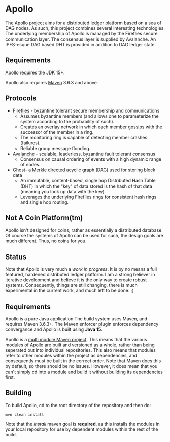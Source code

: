 # Apollo
The Apollo project aims for a distributed ledger platform based on a sea of DAG nodes.  As such, this project combines several interesting technologies.  The underlying membership of Apollo is managed by the Fireflies secure communication layer.  The consensus layer is supplied by Avalanche.  An IPFS-esque DAG based DHT is provided in addition to DAG ledger state.

## Requirements
Apollo requires the JDK 15+.

Apollo also requires [Maven](https://maven.apache.org/) 3.6.3 and above.  

## Protocols
* [Fireflies](https://ymsir.com/papers/fireflies-tocs.pdf) - byzantine tolerant secure membership and communications
    * Assumes byzantine members (and allows one to parameterize the system according to the probability of such).
    * Creates an overlay network in which each member gossips with the successor of the member in a ring.
    * The monitoring ring is capable of detecting member crashes (failures).
    * Reliable group message flooding.
* [Avalanche](https://arxiv.org/abs/1906.08936) - scalable, leaderless, byzantine fault tolerant consensus
    * Consensus on causal ordering of events with a high dynamic range of nodes.
* Ghost- a Merkle directed acyclic graph (DAG) used for storing block data
    * An immutable, content-based, single hop Distributed Hash Table (DHT) in which the "key" of data stored is the hash of that data (meaning you look up data with the key).
    * Leverages the underlying Fireflies rings for consistent hash rings and single hop routing.


## Not A Coin Platform(tm)
Apollo isn't designed for coins, rather as essentially a distributed database.  Of course the systems of Apollo can be used for such, the design goals are much different.  Thus, no coins for you.


## Status
Note that Apollo is very much a _work in progress_.  It is by no means a full featured, hardened distributed ledger platform.  I am a strong believer in iterative development and believe it is the only way to create robust systems.  Consequently, things are still changing, there is much experimental in the current work, and much left to be done. ;)


## Requirements
Apollo is a pure Java application  The build system uses Maven, and requires Maven 3.6.3+.  The Maven enforcer plugin enforces dependency convergance and Apollo is built using __Java 15__.

Apollo is a [multi module Maven project](https://maven.apache.org/guides/mini/guide-multiple-modules.html).  This means that the various modules of Apollo are built and versioned as a whole, rather than being seperated out into individual repositories.  This also means that modules refer to other modules within the project as dependencies, and consequently must be built in the correct order.  Note that Maven does this by default, so there should be no issues.  However, it does mean that you can't simply cd into a module and build it without building its dependencies first.


## Building
To build Apollo, cd to the root directory of the repository and then do:
   
    mvn clean install

Note that the _install_ maven goal is **required**, as this installs the modules in your local repository for use by dependent modules within the rest of the build.
